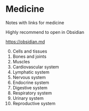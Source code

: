 # Medicine
Notes with links for medicine

Highly recommend to open in Obsidian

https://obsidian.md

0. Cells and tissues
1. Bones and joints
2. Muscles
3. Cardiovascular system
4. Lymphatic system
5. Nervous system
6. Endocrine system
7. Digestive system
8. Respiratory system
9. Urinary system
1. Reproductive system
